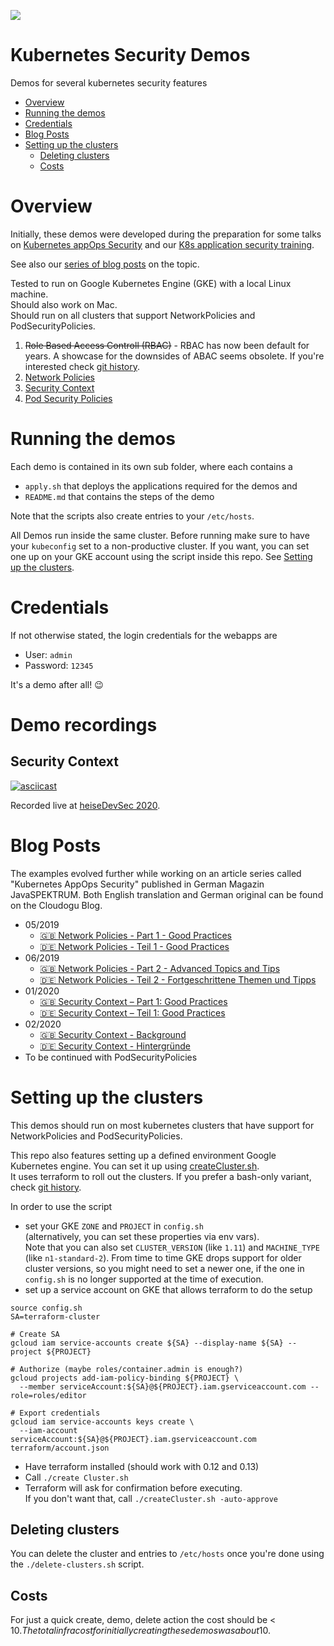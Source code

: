 ![](https://cloudogu.com/assets/blog/2019/Icon_K8Apps-1b648cccc5fe798e6e39e7a2471728e35e0ba6c8491fc281458da5b222a29513.png)

# Kubernetes Security Demos

Demos for several kubernetes security features 

<!-- Update with `doctoc --notitle README.md`. See https://github.com/thlorenz/doctoc -->
<!-- START doctoc generated TOC please keep comment here to allow auto update -->
<!-- DON'T EDIT THIS SECTION, INSTEAD RE-RUN doctoc TO UPDATE -->


- [Overview](#overview)
- [Running the demos](#running-the-demos)
- [Credentials](#credentials)
- [Blog Posts](#blog-posts)
- [Setting up the clusters](#setting-up-the-clusters)
  - [Deleting clusters](#deleting-clusters)
  - [Costs](#costs)

<!-- END doctoc generated TOC please keep comment here to allow auto update -->

# Overview

Initially, these demos were developed during the preparation for some talks on [Kubernetes appOps Security](https://github.com/cloudogu/k8s-appops-security-talks) and our [K8s application security training](https://cloudogu.com/en/trainings/).

See also our [series of blog posts](#blog-posts) on the topic.

Tested to run on Google Kubernetes Engine (GKE) with a local Linux machine.  
Should also work on Mac.  
Should run on all clusters that support NetworkPolicies and PodSecurityPolicies.


1. ~~Role Based Access Controll (RBAC)~~ - RBAC has now been default for years. 
A showcase for the downsides of ABAC seems obsolete. 
If you're interested check [git history](https://github.com/cloudogu/k8s-security-demos/tree/b94aa0a94358cc04f3f1beed80f755ac14b994da).
2. [Network Policies](2-network-policies/Readme.md)
3. [Security Context](3-security-context/Readme.md)
4. [Pod Security Policies](4-pod-security-policies/Readme.md)

# Running the demos

Each demo is contained in its own sub folder, where each contains a 
 
* `apply.sh` that deploys the applications required for the demos and
* `README.md` that contains the steps of the demo

Note that the scripts also create entries to your `/etc/hosts`.

All Demos run inside the same cluster. Before running make sure to have your `kubeconfig` set to a non-productive cluster.
If you want, you can set one up on your GKE account using the script inside this repo. 
See [Setting up the clusters](#setting-up-the-clusters).

# Credentials

If not otherwise stated, the login credentials for the webapps are

* User: `admin`
* Password: `12345` 

It's a demo after all! 😉

# Demo recordings

## Security Context 

[![asciicast](https://asciinema.org/a/366999.svg)](https://asciinema.org/a/366999)

Recorded live at [heiseDevSec 2020](https://cloudogu.github.io/k8s-appops-security-talks/2020-10-23-heise-devsec/#/).

# Blog Posts

The examples evolved further while working on an article series called "Kubernetes AppOps Security" published in German Magazin JavaSPEKTRUM. Both English translation and German original can be found on the Cloudogu Blog.

* 05/2019
  * [🇬🇧 Network Policies - Part 1 - Good Practices](https://cloudogu.com/en/blog/k8s-app-ops-part-1)
  * [🇩🇪 Network Policies - Teil 1 - Good Practices](https://cloudogu.com/de/blog/k8s-app-ops-teil-1)
* 06/2019
  * [🇬🇧 Network Policies - Part 2 - Advanced Topics and Tips](https://cloudogu.com/en/blog/k8s-app-ops-part-2)
  * [🇩🇪 Network Policies - Teil 2 - Fortgeschrittene Themen und Tipps](https://cloudogu.com/de/blog/k8s-app-ops-teil-2)
* 01/2020
  * [🇬🇧 Security Context – Part 1: Good Practices](https://cloudogu.com/en/blog/k8s-app-ops-part-3-security-context-1)
  * [🇩🇪 Security Context – Teil 1: Good Practices](https://cloudogu.com/de/blog/k8s-app-ops-teil-3-security-context-1)
* 02/2020
  * [🇬🇧 Security Context - Background](https://cloudogu.com/en/blog/k8s-app-ops-part-4-security-context-2)
  * [🇩🇪 Security Context - Hintergründe](https://cloudogu.com/de/blog/k8s-app-ops-teil-4-security-context-2)
* To be continued with PodSecurityPolicies

# Setting up the clusters

This demos should run on most kubernetes clusters that have support for NetworkPolicies and PodSecurityPolicies.

This repo also features setting up a defined environment Google Kubernetes engine. 
You can set it up using [createCluster.sh](createCluster.sh).  
It uses terraform to roll out the clusters. If you prefer a bash-only variant, check [git history](https://github.com/cloudogu/k8s-security-demos/tree/b94aa0a94358cc04f3f1beed80f755ac14b994da).

In order to use the script

* set your GKE `ZONE` and `PROJECT` in `config.sh`  
  (alternatively, you can set these properties via env vars).  
  Note that you can also set `CLUSTER_VERSION` (like `1.11`) and  `MACHINE_TYPE` (like `n1-standard-2`).
  From time to time GKE drops support for older cluster versions, so you might need to set a newer one, if the one in 
  `config.sh` is no longer supported at the time of execution. 
* set up a service account on GKE that allows terraform to do the setup
```shell script
source config.sh
SA=terraform-cluster

# Create SA
gcloud iam service-accounts create ${SA} --display-name ${SA} --project ${PROJECT}

# Authorize (maybe roles/container.admin is enough?) 
gcloud projects add-iam-policy-binding ${PROJECT} \
  --member serviceAccount:${SA}@${PROJECT}.iam.gserviceaccount.com --role=roles/editor

# Export credentials
gcloud iam service-accounts keys create \
  --iam-account serviceAccount:${SA}@${PROJECT}.iam.gserviceaccount.com terraform/account.json
``` 
* Have terraform installed (should work with 0.12 and 0.13)
* Call `./create Cluster.sh`
* Terraform will ask for confirmation before executing.   
  If you don't want that, call `./createCluster.sh -auto-approve`

## Deleting clusters 

You can delete the cluster and entries to `/etc/hosts` once you're done using the `./delete-clusters.sh` script. 

## Costs 

For just a quick create, demo, delete action the cost should be < 10$.
The total infra cost for initially creating these demos was about 10$. 